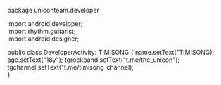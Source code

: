 package uniconteam.developer

import android.developer;               
import rhythm.guitarist;                
import android.designer;

public class DeveloperActivity: TIMISONG {
    name.setText("TIMISONG);
    age.setText("18y");
    tgrockband.setText("t.me/the_unicon");
    tgchannel.setText("t.me/timisong_channel);     
}
    
